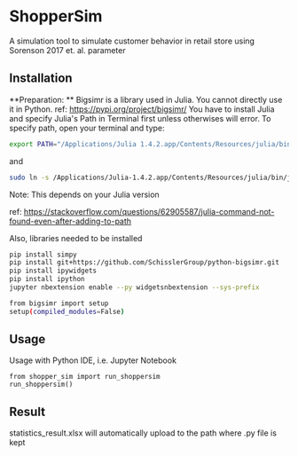 # ShopperSim
A simulation tool to simulate customer behavior in retail store using Sorenson 2017 et. al. parameter
## Installation
**Preparation: **
Bigsimr is a library used in Julia. You cannot directly use it in Python. ref: https://pypi.org/project/bigsimr/
You have to install Julia and specify Julia's Path in Terminal first unless otherwises will error. 
To specify path, open your terminal and type: 
```sh
export PATH="/Applications/Julia 1.4.2.app/Contents/Resources/julia/bin:$PATH"
```
and
```sh
sudo ln -s /Applications/Julia-1.4.2.app/Contents/Resources/julia/bin/julia /usr/local/bin/julia
```
Note: This depends on your Julia version

ref: https://stackoverflow.com/questions/62905587/julia-command-not-found-even-after-adding-to-path

Also, libraries needed to be installed

```sh
pip install simpy
pip install git+https://github.com/SchisslerGroup/python-bigsimr.git
pip install ipywidgets
pip install ipython
jupyter nbextension enable --py widgetsnbextension --sys-prefix

from bigsimr import setup
setup(compiled_modules=False)
```
## Usage
Usage with Python IDE, i.e. Jupyter Notebook
```
from shopper_sim import run_shoppersim
run_shoppersim()

```

## Result
statistics_result.xlsx will automatically upload to the path where .py file is kept






